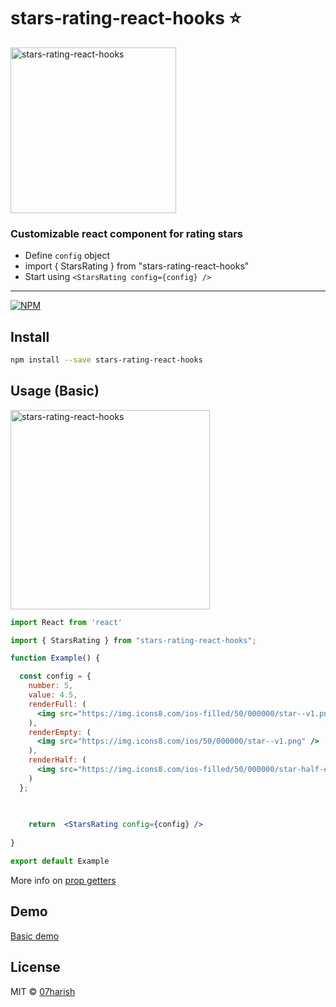 # stars-rating-react-hooks ⭐️
<img width="265" alt="stars-rating-react-hooks" src="https://user-images.githubusercontent.com/27046938/111029678-f390b180-8423-11eb-9497-e8ab2e797686.png">

### Customizable react component for rating stars 

 - Define `config` object
 - import { StarsRating } from "stars-rating-react-hooks"
 - Start using `<StarsRating config={config} />`

***
[![NPM](https://img.shields.io/npm/v/stars-rating-react-hooks.svg)](https://www.npmjs.com/package/stars-rating-react-hooks)

## Install

```bash
npm install --save stars-rating-react-hooks
```

## Usage (Basic)

<img width="319" alt="stars-rating-react-hooks" src="https://user-images.githubusercontent.com/27046938/111029635-bd533200-8423-11eb-9160-6acc095ec140.png">

```jsx
import React from 'react'

import { StarsRating } from "stars-rating-react-hooks";

function Example() {

  const config = {
    number: 5,
    value: 4.5,
    renderFull: (
      <img src="https://img.icons8.com/ios-filled/50/000000/star--v1.png" />
    ),
    renderEmpty: (
      <img src="https://img.icons8.com/ios/50/000000/star--v1.png" />
    ),
    renderHalf: (
      <img src="https://img.icons8.com/ios-filled/50/000000/star-half-empty.png" />
    )
  };

  
  
    return  <StarsRating config={config} />
  
}

export default Example

```

More info on [prop getters](https://kentcdodds.com/blog/how-to-give-rendering-control-to-users-with-prop-getters)

## Demo
[Basic demo](https://codesandbox.io/s/stars-rating-react-hooks-c936v?file=/src/App.js) 

## License

MIT © [07harish](https://github.com/07harish)
